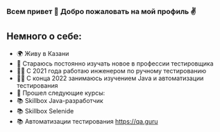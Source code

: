 ### Всем привет 👋 Добро пожаловать на мой профиль ✌️

Немного о себе:
-----------------


* 🌍  Живу в Казани
* 🧠  Стараюсь постоянно изучать новое в профессии тестировщика
* 🧑‍💻 С 2021 года работаю инженером по ручному тестированию
* 🧑‍🚀 C конца 2022 занимаюсь изучением Java и автоматизации тестирования
* 📗 Прошел следующие курсы:
* 📚 Skillbox Java-разработчик
* 📚 Skillbox Selenide
* 📚 Автоматизации тестирования https://qa.guru

<!--
**ivanberdnikov/ivanberdnikov** is a ✨ _special_ ✨ repository because its `README.md` (this file) appears on your GitHub profile.

Here are some ideas to get you started:

- 🔭 I’m currently working on ...
- 🌱 I’m currently learning ...
- 👯 I’m looking to collaborate on ...
- 🤔 I’m looking for help with ...
- 💬 Ask me about ...
- 📫 How to reach me: ...
- 😄 Pronouns: ...
- ⚡ Fun fact: ...
-->
